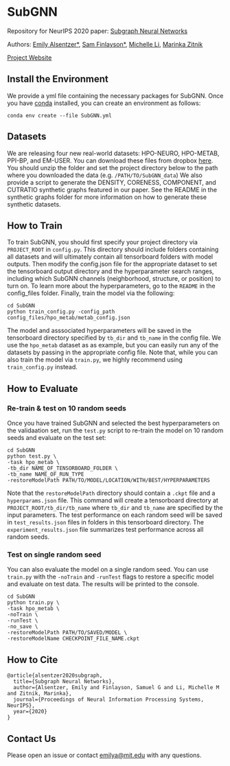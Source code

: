 # SubGNN
Repository for NeurIPS 2020 paper: [Subgraph Neural Networks](https://arxiv.org/abs/2006.10538)

Authors: [Emily Alsentzer*](https://emilyalsentzer.github.io/), [Sam Finlayson*](https://sgfin.github.io/), [Michelle Li](https://scholar.harvard.edu/michelleli), [Marinka Zitnik](https://zitniklab.hms.harvard.edu/)

[Project Website](https://zitniklab.hms.harvard.edu/projects/SubGNN/)

## Install the Environment
We provide a yml file containing the necessary packages for SubGNN. Once you have [conda](https://docs.anaconda.com/anaconda/install/) installed, you can create an environment as follows:
```
conda env create --file SubGNN.yml 
```
## Datasets
We are releasing four new real-world datasets: HPO-NEURO, HPO-METAB, PPI-BP, and EM-USER. You can download these files from dropbox [here](https://www.dropbox.com/sh/zv7gw2bqzqev9yn/AACR9iR4Ok7f9x1fIAiVCdj3a?dl=0). You should unzip the folder and set the project directory below to the path where you downloaded the data (e.g. `/PATH/TO/SubGNN_data`) We also provide a script to generate the DENSITY, CORENESS, COMPONENT, and CUTRATIO synthetic graphs featured in our paper. See the README in the synthetic graphs folder for more information on how to generate these synthetic datasets.

## How to Train
To train SubGNN, you should first specify your project directory via `PROJECT_ROOT` in `config.py`. This directory should include folders containing all datasets and will ultimately contain all tensorboard folders with model outputs. Then modify the config.json file for the appropriate dataset to set the tensorboard output directory and the hyperparameter search ranges, including which SubGNN channels (neighborhood, structure, or position) to turn on.  To learn more about the hyperparameters, go to the `README` in the config_files folder. Finally, train the model via the following: 

```
cd SubGNN
python train_config.py -config_path config_files/hpo_metab/metab_config.json
```

The model and asssociated hyperparameters will be saved in the tensorboard directory specified by `tb_dir` and `tb_name` in the config file. We use the `hpo_metab` dataset as as example, but you can easily run any of the datasets by passing in the appropriate config file. Note that, while you can also train the model via `train.py`, we highly recommend using `train_config.py` instead.

## How to Evaluate

### Re-train & test on 10 random seeds

Once you have trained SubGNN and selected the best hyperparameters on the validaation set, run the `test.py` script to re-train the model on 10 random seeds and evaluate on the test set:

```
cd SubGNN
python test.py \
-task hpo_metab \
-tb_dir NAME_OF_TENSORBOARD_FOLDER \
-tb_name NAME_OF_RUN_TYPE
-restoreModelPath PATH/TO/MODEL/LOCATION/WITH/BEST/HYPERPARAMETERS
```

Note that the `restoreModelPath` directory should contain a `.ckpt` file and a `hyperparams.json` file. This command will create a tensorboard directory at `PROJECT_ROOT/tb_dir/tb_name` where `tb_dir` and `tb_name` are specified by the input parameters. The test performance on each random seed will be saved in `test_results.json` files in folders in this tensorboard directory. The `experiment_results.json` file summarizes test performance across all random seeds.

### Test on single random seed

You can also evaluate the model on a single random seed. You can use `train.py` with the `-noTrain` and `-runTest` flags to restore a specific model and evaluate on test data. The results will be printed to the console.

```
cd SubGNN
python train.py \
-task hpo_metab \
-noTrain \
-runTest \
-no_save \ 
-restoreModelPath PATH/TO/SAVED/MODEL \ 
-restoreModelName CHECKPOINT_FILE_NAME.ckpt
```

## How to Cite
```
@article{alsentzer2020subgraph,
  title={Subgraph Neural Networks},
  author={Alsentzer, Emily and Finlayson, Samuel G and Li, Michelle M and Zitnik, Marinka},
  journal={Proceedings of Neural Information Processing Systems, NeurIPS},
  year={2020}
}
```

## Contact Us
Please open an issue or contact emilya@mit.edu with any questions.
